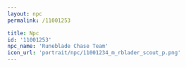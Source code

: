 ```yaml
---
layout: npc
permalink: /11001253

title: Npc
id: '11001253'
npc_name: 'Runeblade Chase Team'
icon_url: 'portrait/npc/11001234_m_rblader_scout_p.png'
---
```


